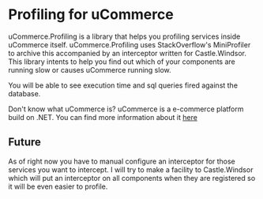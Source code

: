 # Profiling for uCommerce


uCommerce.Profiling is a library that helps you profiling services inside uCommerce itself. 
uCommerce.Profiling uses StackOverflow's MiniProfiler to archive this
accompanied by an interceptor written for Castle.Windsor. This library intents to help you
find out which of your components are running slow or causes uCommerce running slow. 

You will be able to see execution time and sql queries fired against the database.

Don't know what uCommerce is? 
uCommerce is a e-commerce platform build on .NET. 
You can find more information about it [here](http://www.ucommerce.net/ "uCommerce")

## Future

As of right now you have to manual configure an interceptor for those services you want to intercept. I will try to make a
facility to Castle.Windsor which will put an interceptor on all components when they are registered so it will be
even easier to profile.